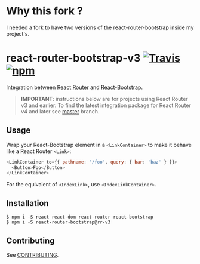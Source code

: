 # Why this fork ? 
I needed a fork to have two versions of the react-router-bootstrap inside my project's.

# react-router-bootstrap-v3 [![Travis][build-badge]][build] [![npm][npm-badge]][npm]
Integration between [React Router](https://github.com/reactjs/react-router) and [React-Bootstrap](https://github.com/react-bootstrap/react-bootstrap).

> **IMPORTANT**: instructions below are for projects using React Router v3 and earlier.
> To find the latest integration package for React Router v4 and later see [master](https://github.com/react-bootstrap/react-router-bootstrap/tree/master) branch. 

## Usage

Wrap your React-Bootstrap element in a `<LinkContainer>` to make it behave like a React Router `<Link>`:

```js
<LinkContainer to={{ pathname: '/foo', query: { bar: 'baz' } }}>
  <Button>Foo</Button>
</LinkContainer>
```

For the equivalent of `<IndexLink>`, use `<IndexLinkContainer>`.

## Installation

```
$ npm i -S react react-dom react-router react-bootstrap
$ npm i -S react-router-bootstrap@rr-v3
```

## Contributing

See [CONTRIBUTING](CONTRIBUTING.md).

[build-badge]: https://travis-ci.org/react-bootstrap/react-router-bootstrap.svg?branch=master
[build]: https://travis-ci.org/react-bootstrap/react-router-bootstrap

[npm-badge]: https://badge.fury.io/js/react-router-bootstrap.svg
[npm]: http://badge.fury.io/js/react-router-bootstrap
